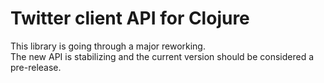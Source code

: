 # Twitter client API for Clojure #
This library is going through a major reworking.  
The new API is stabilizing and the current version should be considered a pre-release.
